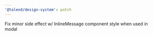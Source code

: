 ```yaml
---
'@talend/design-system': patch
---
```


Fix minor side effect w/ InlineMessage component style when used in modal
